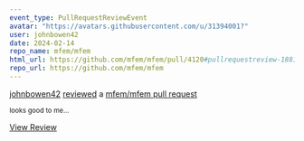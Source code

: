 ```yaml
---
event_type: PullRequestReviewEvent
avatar: "https://avatars.githubusercontent.com/u/31394001?"
user: johnbowen42
date: 2024-02-14
repo_name: mfem/mfem
html_url: https://github.com/mfem/mfem/pull/4120#pullrequestreview-1881413650
repo_url: https://github.com/mfem/mfem
---
```


<a href='https://github.com/johnbowen42' target='_blank'>johnbowen42</a> <a href='https://github.com/mfem/mfem/pull/4120#pullrequestreview-1881413650' target='_blank'>reviewed</a> a <a href='https://github.com/mfem/mfem/pull/4120' target='_blank'>mfem/mfem pull request</a>

<small>looks good to me...</small>

<a href='https://github.com/mfem/mfem/pull/4120#pullrequestreview-1881413650' target='_blank'>View Review</a>